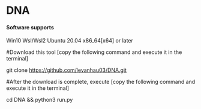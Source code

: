 # DNA
####  **Software supports** 
Win10 Wsl/Wsl2 Ubuntu 20.04 x86_64[x64] or later

#Download this tool [copy the following command and execute it in the terminal]

git clone https://github.com/levanhau03/DNA.git

#After the download is complete, execute [copy the following command and execute it in the terminal]

cd DNA && python3 run.py
